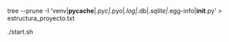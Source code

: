 tree --prune -I 'venv|__pycache__|*.pyc|*.pyo|*.log|*.db|*.sqlite|*.egg-info|__init__.py' > estructura_proyecto.txt

./start.sh
